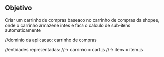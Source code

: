 ## Objetivo

Criar um carrinho de compras baseado no carrinho de compras da shopee, onde o carrinho armazene intes e faca o calculo de sub-itens automaticamente

//dominio da aplicacao: carrinho de compras

//entidades representadas:
//-> carrinho = cart.js
//-> itens = item.js
